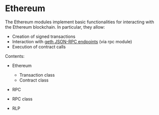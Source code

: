 # Ethereum

The Ethereum modules implement basic functionalities for interacting with the Ethereum blockchain. In particular, they allow:


* Creation of signed transactions
* Interaction with [geth JSON-RPC endpoints](https://github.com/ethereum/wiki/wiki/JSON-RPC) (via rpc module)
* Execution of contract calls

Contents:


* Ethereum
    * Transaction class
    * Contract class
* RPC
* RPC class

* RLP
<!--stackedit_data:
eyJoaXN0b3J5IjpbMTc4MjI1ODY5NF19
-->
